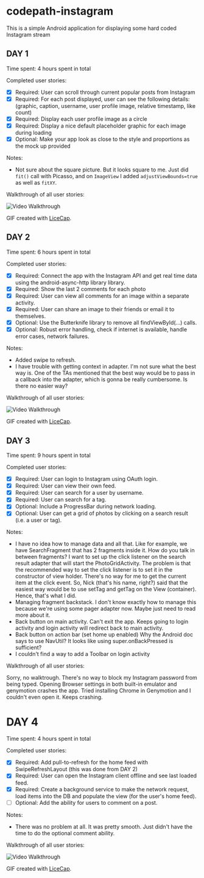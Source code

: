# codepath-instagram

This is a simple Android application for displaying some hard coded Instagram stream

## DAY 1

Time spent: 4 hours spent in total

Completed user stories:

 * [x] Required: User can scroll through current popular posts from Instagram
 * [x] Required: For each post displayed, user can see the following details: (graphic, caption, username, user profile image, relative timestamp, like count)
 * [x] Required: Display each user profile image as a circle
 * [x] Required: Display a nice default placeholder graphic for each image during loading
 * [x] Optional: Make your app look as close to the style and proportions as the mock up provided
 
Notes:

* Not sure about the square picture. But it looks square to me. Just did `fit()` call with Picasso, and on `ImageView` I added `adjustViewBounds=true` as well as `fitXY`.

Walkthrough of all user stories:

![Video Walkthrough](http://i.imgur.com/RPBV6ui.gif)

GIF created with [LiceCap](http://www.cockos.com/licecap/).


## DAY 2

Time spent: 6 hours spent in total

Completed user stories:

 * [x] Required: Connect the app with the Instagram API and get real time data using the android-async-http library library.
 * [x] Required: Show the last 2 comments for each photo
 * [x] Required: User can view all comments for an image within a separate activity.
 * [x] Required: User can share an image to their friends or email it to themselves.
 * [x] Optional: Use the Butterknife library to remove all findViewById(...) calls.
 * [x] Optional: Robust error handling, check if internet is available, handle error cases, network failures.

Notes:

* Added swipe to refresh.
* I have trouble with getting context in adapter. I'm not sure what the best way is. One of the TAs mentioned that the best way would be to pass in a callback into the adapter, which is gonna be really cumbersome. Is there no easier way?

Walkthrough of all user stories:

![Video Walkthrough](http://i.imgur.com/XaJgqXm.gif)

GIF created with [LiceCap](http://www.cockos.com/licecap/).

## DAY 3

Time spent: 9 hours spent in total

Completed user stories:

 * [x] Required: User can login to Instagram using OAuth login.
 * [x] Required: User can view their own feed.
 * [x] Required: User can search for a user by username.
 * [x] Required: User can search for a tag.
 * [x] Optional: Include a ProgressBar during network loading.
 * [x] Optional: User can get a grid of photos by clicking on a search result (i.e. a user or tag).

Notes:

* I have no idea how to manage data and all that. Like for example, we have SearchFragment that has 2 fragments inside it. How do you talk in between fragments?
  I want to set up the click listener on the search result adapter that will start the PhotoGridActivity.
  The problem is that the recommended way to set the click listener is to set it in the constructor of view holder.
  There's no way for me to get the current item at the click event.
  So, Nick (that's his name, right?) said that the easiest way would be to use setTag and getTag on the View (container). Hence, that's what I did.
* Managing fragment backstack.
  I don't know exactly how to manage this because we're using some pager adapter now. Maybe just need to read more about it.
* Back button on main activity.
  Can't exit the app. Keeps going to login activity and login activity will redirect back to main activity.
* Back button on action bar (set home up enabled)
  Why the Android doc says to use NavUtil? It looks like using super.onBackPressed is sufficient?
* I couldn't find a way to add a Toolbar on login activity


Walkthrough of all user stories:

Sorry, no walktrough. There's no way to block my Instagram password from being typed.
Opening Browser settings in both built-in emulator and genymotion crashes the app.
Tried installing Chrome in Genymotion and I couldn't even open it. Keeps crashing.

# DAY 4

Time spent: 4 hours spent in total

Completed user stories:

 * [x] Required: Add pull-to-refresh for the home feed with SwipeRefreshLayout (this was done from DAY 2)
 * [x] Required: User can open the Instagram client offline and see last loaded feed.
 * [x] Required: Create a background service to make the network request, load items into the DB and populate the view (for the user's home feed).
 * [ ] Optional: Add the ability for users to comment on a post.

Notes:

* There was no problem at all. It was pretty smooth. Just didn't have the time to do the optional comment ability.

Walkthrough of all user stories:

![Video Walkthrough](http://i.imgur.com/PKhbD1e.gif)

GIF created with [LiceCap](http://www.cockos.com/licecap/).
